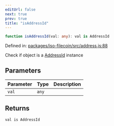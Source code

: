 ```yaml
---
editUrl: false
next: true
prev: true
title: "isAddressId"
---
```


```ts
function isAddressId(val: any): val is AddressId
```

Defined in: [packages/iso-filecoin/src/address.js:88](https://github.com/hugomrdias/filecoin/blob/785c3411e0df74cabd3b2718e9d4a52c466ba914/packages/iso-filecoin/src/address.js#L88)

Check if object is a [AddressId](../../../../../../../api/address/classes/addressid) instance

## Parameters

| Parameter | Type | Description |
| ------ | ------ | ------ |
| `val` | `any` |  |

## Returns

`val is AddressId`
